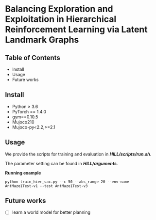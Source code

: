 Balancing Exploration and Exploitation in Hierarchical Reinforcement Learning via Latent Landmark Graphs
====
Table of Contents
---
* Install
* Usage
* Future works

Install
---
* Python $\geq$ 3.6
* PyTorch == 1.4.0
* gym==0.10.5
* Mujoco210
* Mujoco-py<2.2,>=2.1

Usage
---
We provide the scripts for training and evaluation in ***HILL/scripts/run.sh***.

The parameter setting can be found in ***HILL/arguments***.

**Running example**

```
python train_hier_sac.py --c 50 --abs_range 20 --env-name AntMaze1Test-v1 --test AntMaze1Test-v3
``` 

Future works
---
- [ ] learn a world model for better planning

